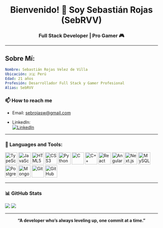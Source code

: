 <h1 align="center">Bienvenido! 👋 Soy Sebastián Rojas (SebRVV)</h1>
<h3 align="center">Full Stack Developer | Pro Gamer 🎮</h3>

---

## Sobre Mí:

```yaml
Nombre: Sebastián Rojas Velez de Villa
Ubicación: 🇵🇪 Perú
Edad: 21 años
Profesión: Desarrollador Full Stack y Gamer Profesional
Alias: SebRVV
```

### 📫 How to reach me
- Email: [sebrojasw@gmail.com](mailto:sebrojasw@gmail.com)

- LinkedIn:  
  [![LinkedIn](https://img.shields.io/badge/-LinkedIn-blue?style=flat-square&logo=linkedin&logoColor=white)](https://www.linkedin.com/in/sebrvv)

---

### 🧰 Languages and Tools:
<p align="left">
  <!-- Lenguajes -->
  <img src="https://cdn.jsdelivr.net/gh/devicons/devicon/icons/typescript/typescript-original.svg" width="40" height="40" alt="TypeScript"/>
  <img src="https://cdn.jsdelivr.net/gh/devicons/devicon/icons/javascript/javascript-original.svg" width="40" height="40" alt="JavaScript"/>
  <img src="https://cdn.jsdelivr.net/gh/devicons/devicon/icons/html5/html5-original.svg" width="40" height="40" alt="HTML5"/>
  <img src="https://cdn.jsdelivr.net/gh/devicons/devicon/icons/css3/css3-original.svg" width="40" height="40" alt="CSS3"/>
  <img src="https://cdn.jsdelivr.net/gh/devicons/devicon/icons/python/python-original.svg" width="40" height="40" alt="Python"/>
  <img src="https://cdn.jsdelivr.net/gh/devicons/devicon/icons/c/c-original.svg" width="40" height="40" alt="C"/>
  <img src="https://cdn.jsdelivr.net/gh/devicons/devicon/icons/cplusplus/cplusplus-original.svg" width="40" height="40" alt="C++"/>

  <!-- Frameworks y Librerías -->
  <img src="https://cdn.jsdelivr.net/gh/devicons/devicon/icons/react/react-original.svg" width="40" height="40" alt="React"/>
  <img src="https://cdn.jsdelivr.net/gh/devicons/devicon/icons/angularjs/angularjs-original.svg" width="40" height="40" alt="Angular"/>
  <img src="https://cdn.jsdelivr.net/gh/devicons/devicon/icons/nextjs/nextjs-line.svg" width="40" height="40" alt="Next.js"/>

  <!-- Bases de datos -->
  <img src="https://cdn.jsdelivr.net/gh/devicons/devicon/icons/mysql/mysql-original.svg" width="40" height="40" alt="MySQL"/>
  <img src="https://cdn.jsdelivr.net/gh/devicons/devicon/icons/postgresql/postgresql-original.svg" width="40" height="40" alt="PostgreSQL"/>
  <img src="https://cdn.jsdelivr.net/gh/devicons/devicon/icons/mongodb/mongodb-original.svg" width="40" height="40" alt="MongoDB"/>

  <!-- Herramientas -->
  <img src="https://cdn.jsdelivr.net/gh/devicons/devicon/icons/git/git-original.svg" width="40" height="40" alt="Git"/>
  <img src="https://cdn.jsdelivr.net/gh/devicons/devicon/icons/github/github-original.svg" width="40" height="40" alt="GitHub"/>
</p>


---

### 📊 GitHub Stats
<p align="left">
  <img src="https://github-readme-stats.vercel.app/api?username=SebSRVV&show_icons=true&theme=tokyonight" />
  <img src="https://github-readme-stats.vercel.app/api/top-langs/?username=SebSRVV&layout=compact&theme=tokyonight" />
</p>

---

<p align="center">
  <strong>“A developer who’s always leveling up, one commit at a time.”</strong>
</p>

